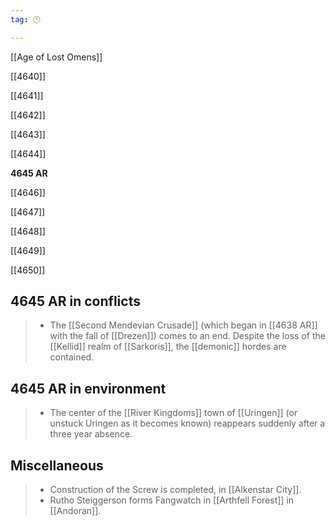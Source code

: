 ```yaml
---
tag: 🕛

---
```

[[Age of Lost Omens]]


[[4640]]

[[4641]]

[[4642]]

[[4643]]

[[4644]]

**4645 AR**

[[4646]]

[[4647]]

[[4648]]

[[4649]]

[[4650]]



## 4645 AR in conflicts

>  - The [[Second Mendevian Crusade]] (which began in [[4638 AR]] with the fall of [[Drezen]]) comes to an end. Despite the loss of the [[Kellid]] realm of [[Sarkoris]], the [[demonic]] hordes are contained.


## 4645 AR in environment

>  - The center of the [[River Kingdoms]] town of [[Uringen]] (or unstuck Uringen as it becomes known) reappears suddenly after a three year absence.


## Miscellaneous

>  - Construction of the Screw is completed, in [[Alkenstar City]].
>  - Rutho Steiggerson forms Fangwatch in [[Arthfell Forest]] in [[Andoran]].






